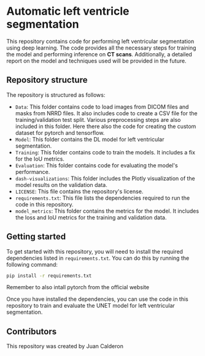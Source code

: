 # Automatic left ventricle segmentation

This repository contains code for performing left ventricular segmentation using deep learning. The code provides all the necessary steps for training the model and performing inference on **CT scans**. Additionally, a detailed report on the model and techniques used will be provided in the future.

## Repository structure

The repository is structured as follows:

- `Data`: This folder contains code to load images from DICOM files and masks from NRRD files. It also includes code to create a CSV file for the training/validation test split. Various preprocessing steps are also included in this folder. Here there also the code for creating the custom dataset for pytorch and tensorflow.
- `Model`: This folder contains the DL model for left ventricular segmentation.
- `Training`: This folder contains code to train the models. It includes a fix for the IoU metrics.
- `Evaluation`: This folder contains code for evaluating the model's performance.
- `dash-visualizations`: This folder includes the Plotly visualization of the model results on the validation data.
- `LICENSE`: This file contains the repository's license.
- `requirements.txt`: This file lists the dependencies required to run the code in this repository.
- `model_metrics`: This folder contains the metrics for the model. It includes the loss and IoU metrics for the training and validation data.

## Getting started

To get started with this repository, you will need to install the required dependencies listed in `requirements.txt`. You can do this by running the following command:

```bash
pip install -r requirements.txt
```
Remember to also intall pytorch from the official website



Once you have installed the dependencies, you can use the code in this repository to train and evaluate the UNET model for left ventricular segmentation.

## Contributors

This repository was created by Juan Calderon

